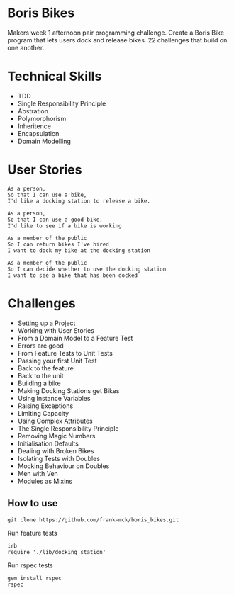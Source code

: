 # Boris Bikes 

Makers week 1 afternoon pair programming challenge.
Create a Boris Bike program that lets users dock and release bikes. 22 challenges that build on one another.

# Technical Skills

- TDD
- Single Responsibility Principle
- Abstration
- Polymorphorism
- Inheritence
- Encapsulation
- Domain Modelling 

# User Stories
```
As a person,
So that I can use a bike,
I'd like a docking station to release a bike.

As a person,
So that I can use a good bike,
I'd like to see if a bike is working
```
```
As a member of the public
So I can return bikes I've hired
I want to dock my bike at the docking station

As a member of the public
So I can decide whether to use the docking station
I want to see a bike that has been docked
```

# Challenges

- Setting up a Project
- Working with User Stories
- From a Domain Model to a Feature Test
- Errors are good
- From Feature Tests to Unit Tests
- Passing your first Unit Test
- Back to the feature
- Back to the unit
- Building a bike
- Making Docking Stations get Bikes
- Using Instance Variables
- Raising Exceptions
- Limiting Capacity
- Using Complex Attributes
- The Single Responsibility Principle
- Removing Magic Numbers
- Initialisation Defaults
- Dealing with Broken Bikes
- Isolating Tests with Doubles
- Mocking Behaviour on Doubles
- Men with Ven
- Modules as Mixins

## How to use 
```
git clone https://github.com/frank-mck/boris_bikes.git
```
Run feature tests
```
irb
require './lib/docking_station'
```
Run rspec tests
```
gem install rspec
rspec
```


